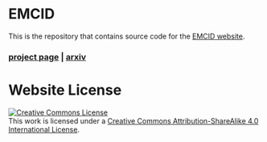 # EMCID 

This is the repository that contains source code for the [EMCID website](https://SilentView.github.io/EMCID).
### [project page](https://SilentView.github.io/EMCID) | [arxiv](https://arxiv.org/abs/2403.13807)

# Website License
<a rel="license" href="http://creativecommons.org/licenses/by-sa/4.0/"><img alt="Creative Commons License" style="border-width:0" src="https://i.creativecommons.org/l/by-sa/4.0/88x31.png" /></a><br />This work is licensed under a <a rel="license" href="http://creativecommons.org/licenses/by-sa/4.0/">Creative Commons Attribution-ShareAlike 4.0 International License</a>.
